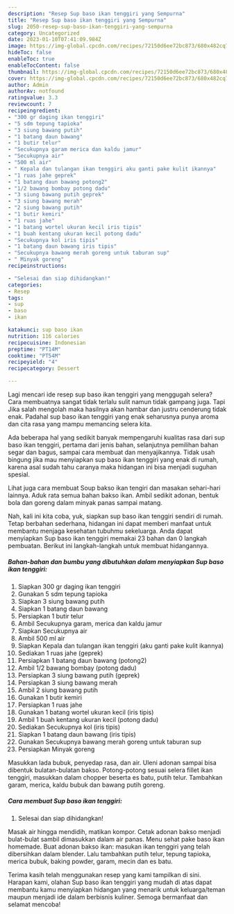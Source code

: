 ```yaml
---
description: "Resep Sup baso ikan tenggiri yang Sempurna"
title: "Resep Sup baso ikan tenggiri yang Sempurna"
slug: 2050-resep-sup-baso-ikan-tenggiri-yang-sempurna
category: Uncategorized
date: 2023-01-10T07:41:09.984Z
image: https://img-global.cpcdn.com/recipes/72150d6ee72bc873/680x482cq70/sup-baso-ikan-tenggiri-foto-resep-utama.jpg
hideToc: false
enableToc: true
enableTocContent: false
thumbnail: https://img-global.cpcdn.com/recipes/72150d6ee72bc873/680x482cq70/sup-baso-ikan-tenggiri-foto-resep-utama.jpg
cover: https://img-global.cpcdn.com/recipes/72150d6ee72bc873/680x482cq70/sup-baso-ikan-tenggiri-foto-resep-utama.jpg
author: Admin
authorAv: notfound
ratingvalue: 3.3
reviewcount: 7
recipeingredient:
- "300 gr daging ikan tenggiri"
- "5 sdm tepung tapioka"
- "3 siung bawang putih"
- "1 batang daun bawang"
- "1 butir telur"
- "Secukupnya garam merica dan kaldu jamur"
- "Secukupnya air"
- "500 ml air"
- " Kepala dan tulangan ikan tenggiri aku ganti pake kulit ikannya"
- "1 ruas jahe geprek"
- "1 batang daun bawang potong2"
- "1/2 bawang bombay potong dadu"
- "3 siung bawang putih geprek"
- "3 siung bawang merah"
- "2 siung bawang putih"
- "1 butir kemiri"
- "1 ruas jahe"
- "1 batang wortel ukuran kecil iris tipis"
- "1 buah kentang ukuran kecil potong dadu"
- "Secukupnya kol iris tipis"
- "1 batang daun bawang iris tipis"
- "Secukupnya bawang merah goreng untuk taburan sup"
- " Minyak goreng"
recipeinstructions:

- "Selesai dan siap dihidangkan!"
categories:
- Resep
tags:
- sup
- baso
- ikan

katakunci: sup baso ikan 
nutrition: 116 calories
recipecuisine: Indonesian
preptime: "PT14M"
cooktime: "PT54M"
recipeyield: "4"
recipecategory: Dessert

---
```



Lagi mencari ide resep sup baso ikan tenggiri yang menggugah selera? Cara membuatnya sangat tidak terlalu sulit namun tidak gampang juga. Tapi Jika salah mengolah maka hasilnya akan hambar dan justru cenderung tidak enak. Padahal sup baso ikan tenggiri yang enak seharusnya punya aroma dan cita rasa yang mampu memancing selera kita.


Ada beberapa hal yang sedikit banyak mempengaruhi kualitas rasa dari sup baso ikan tenggiri, pertama dari jenis bahan, selanjutnya pemilihan bahan segar dan bagus, sampai cara membuat dan menyajikannya. Tidak usah bingung jika mau menyiapkan sup baso ikan tenggiri yang enak di rumah, karena asal sudah tahu caranya maka hidangan ini bisa menjadi suguhan spesial.

Lihat juga cara membuat Soup bakso ikan tengiri dan masakan sehari-hari lainnya. Aduk rata semua bahan bakso ikan. Ambil sedikit adonan, bentuk bola dan goreng dalam minyak panas sampai matang.


Nah, kali ini kita coba, yuk, siapkan sup baso ikan tenggiri sendiri di rumah. Tetap berbahan sederhana, hidangan ini dapat memberi manfaat untuk membantu menjaga kesehatan tubuhmu sekeluarga. Anda dapat menyiapkan Sup baso ikan tenggiri memakai 23 bahan dan 0 langkah pembuatan. Berikut ini langkah-langkah untuk membuat hidangannya.

<!--inarticleads1-->

##### Bahan-bahan dan bumbu yang dibutuhkan dalam menyiapkan Sup baso ikan tenggiri:

1. Siapkan 300 gr daging ikan tenggiri
1. Gunakan 5 sdm tepung tapioka
1. Siapkan 3 siung bawang putih
1. Siapkan 1 batang daun bawang
1. Persiapkan 1 butir telur
1. Ambil Secukupnya garam, merica dan kaldu jamur
1. Siapkan Secukupnya air
1. Ambil 500 ml air
1. Siapkan  Kepala dan tulangan ikan tenggiri (aku ganti pake kulit ikannya)
1. Sediakan 1 ruas jahe (geprek)
1. Persiapkan 1 batang daun bawang (potong2)
1. Ambil 1/2 bawang bombay (potong dadu)
1. Persiapkan 3 siung bawang putih (geprek)
1. Persiapkan 3 siung bawang merah
1. Ambil 2 siung bawang putih
1. Gunakan 1 butir kemiri
1. Persiapkan 1 ruas jahe
1. Gunakan 1 batang wortel ukuran kecil (iris tipis)
1. Ambil 1 buah kentang ukuran kecil (potong dadu)
1. Sediakan Secukupnya kol (iris tipis)
1. Siapkan 1 batang daun bawang (iris tipis)
1. Gunakan Secukupnya bawang merah goreng untuk taburan sup
1. Persiapkan  Minyak goreng


Masukkan lada bubuk, penyedap rasa, dan air. Uleni adonan sampai bisa dibentuk bulatan-bulatan bakso. Potong-potong sesuai selera fillet ikan tenggiri, masukkan dalam chopper beserta es batu, putih telur. Tambahkan garam, merica, kaldu bubuk dan bawang putih goreng. 

<!--inarticleads2-->

##### Cara membuat Sup baso ikan tenggiri:


1. Selesai dan siap dihidangkan!

Masak air hingga mendidih, matikan kompor. Cetak adonan bakso menjadi bulat-bulat sambil dimasukkan dalam air panas. Menu sehat pake baso ikan homemade. Buat adonan bakso ikan: masukan ikan tenggiri yang telah dibersihkan dalam blender. Lalu tambahkan putih telur, tepung tapioka, merica bubuk, baking powder, garam, mecin dan es batu. 

Terima kasih telah menggunakan resep yang kami tampilkan di sini. Harapan kami, olahan Sup baso ikan tenggiri yang mudah di atas dapat membantu kamu menyiapkan hidangan yang menarik untuk keluarga/teman maupun menjadi ide dalam berbisnis kuliner. Semoga bermanfaat dan selamat mencoba!
